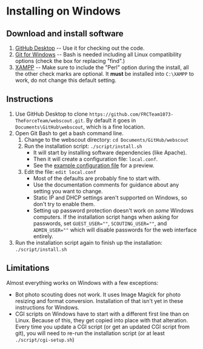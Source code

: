 # Installing on Windows

## Download and install software

1. [GitHub Desktop](https://desktop.github.com/) -- Use it for checking out the code.
2. [Git for Windows](https://gitforwindows.org/) -- Bash is needed including all Linux compatibility options (check the box for replacing "find".)
3. [XAMPP](https://www.apachefriends.org/download.html) -- Make sure to include the "Perl" option during the install, all the other check marks are optional. It **must** be installed into `C:\XAMPP` to work, do not change this default setting.

## Instructions

1. Use GitHub Desktop to clone `https://github.com/FRCTeam1073-TheForceTeam/webscout.git`. By default it goes in `Documents\GitHub\webscout`, which is a fine location.
2. Open Git Bash to get a bash command line.
   1. Change to the webscout directory: `cd Documents/GitHub/webscout`
   1. Run the installation script: `./script/install.sh`
      - It will start by installing software dependencies (like Apache).
      - Then it will create a configuration file: `local.conf`.
      - See the [example configuration file](../script/example.conf) for a preview.
   1. Edit the file: `edit local.conf`
      - Most of the defaults are probably fine to start with.
      - Use the documentation comments for guidance about any setting you want to change.
      - Static IP and DHCP settings aren't supported on Windows, so don't try to enable them.
      - Setting up password protection doesn't work on *some* Windows computers. If the installation script hangs when asking for passwords, set `GUEST_USER=""`, `SCOUTING_USER=""`, and
`ADMIN_USER=""` which will disable passwords for the web interface entirely.
1. Run the installation script again to finish up the installation: `./script/install.sh`

## Limitations

Almost everything works on Windows with a few exceptions:

- Bot photo scouting does not work. It uses Image Magick for photo resizing and format conversion. Installation of that isn't yet in these instructions for Windows.
- CGI scripts on Windows have to start with a different first line than on Linux. Because of this, they get copied into place with that alteration. Every time you update a CGI script (or get an updated CGI script from git), you will need to re-run the installation script (or at least `./script/cgi-setup.sh`)
